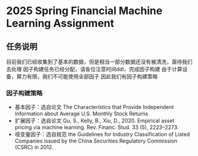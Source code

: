 # 2025 Spring Financial Machine Learning Assignment

## 任务说明
目前我们已经收集到了基本的数据，但是相当一部分数据还没有被清洗，亟待我们去处理
因子构建任务已经分配，请各位注意时间ddl，完成因子构建
由于计算设备，算力有限，我们不可能使用全部因子
因此我们有因子构建策略

### 因子构建策略
- 基本因子：选自论文 The Characteristics that Provide Independent Information about Average U.S. Monthly Stock Returns
- 扩展因子：选自论文 Gu, S., Kelly, B., Xiu, D., 2020. Empirical asset pricing via machine learning. Rev. Financ. Stud. 33 (5), 2223–2273.
- 哑变量因子：选自规范 the Guidelines for Industry Classification of Listed Companies issued by the China Securities Regulatory Commission (CSRC) in 2012.